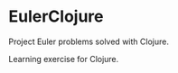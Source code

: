 EulerClojure
============

Project Euler problems solved with Clojure.

Learning exercise for Clojure.
